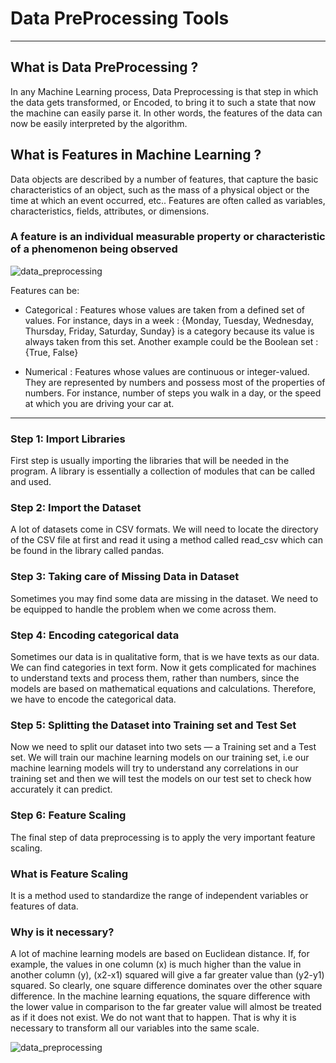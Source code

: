 # Data PreProcessing Tools
---


## What is Data PreProcessing ?

In any Machine Learning process, Data Preprocessing is that step in which the data gets transformed, or Encoded, to bring it to such a state that now the machine can easily parse it. In other words, the features of the data can now be easily interpreted by the algorithm.


## What is Features in Machine Learning ?

Data objects are described by a number of features, that capture the basic characteristics of an object, such as the mass of a physical object or the time at which an event occurred, etc.. Features are often called as variables, characteristics, fields, attributes, or dimensions.


### A feature is an individual measurable property or characteristic of a phenomenon being observed

![data_preprocessing](data_preprocessing.jpg)


Features can be:

* Categorical : Features whose values are taken from a defined set of values. For instance, days in a week : {Monday, Tuesday, Wednesday, Thursday, Friday, Saturday, Sunday} is a category because its value is always taken from this set. Another example could be the Boolean set : {True, False}

* Numerical : Features whose values are continuous or integer-valued. They are represented by numbers and possess most of the properties of numbers. For instance, number of steps you walk in a day, or the speed at which you are driving your car at.
---


### Step 1: Import Libraries
First step is usually importing the libraries that will be needed in the program. A library is essentially a collection of modules that can be called and used. 

### Step 2: Import the Dataset
A lot of datasets come in CSV formats. We will need to locate the directory of the CSV file at first and read it using a method called read_csv which can be found in the library called pandas.

### Step 3: Taking care of Missing Data in Dataset
Sometimes you may find some data are missing in the dataset. We need to be equipped to handle the problem when we come across them.

### Step 4: Encoding categorical data
Sometimes our data is in qualitative form, that is we have texts as our data. We can find categories in text form. Now it gets complicated for machines to understand texts and process them, rather than numbers, since the models are based on mathematical equations and calculations. Therefore, we have to encode the categorical data.

### Step 5: Splitting the Dataset into Training set and Test Set
Now we need to split our dataset into two sets — a Training set and a Test set. We will train our machine learning models on our training set, i.e our machine learning models will try to understand any correlations in our training set and then we will test the models on our test set to check how accurately it can predict.

### Step 6: Feature Scaling
The final step of data preprocessing is to apply the very important feature scaling.

### What is Feature Scaling
It is a method used to standardize the range of independent variables or features of data.

### Why is it necessary? 
A lot of machine learning models are based on Euclidean distance. If, for example, the values in one column (x) is much higher than the value in another column (y), (x2-x1) squared will give a far greater value than (y2-y1) squared. So clearly, one square difference dominates over the other square difference. In the machine learning equations, the square difference with the lower value in comparison to the far greater value will almost be treated as if it does not exist. We do not want that to happen. That is why it is necessary to transform all our variables into the same scale. 

![data_preprocessing](data_preprocessingimg2.jpg)